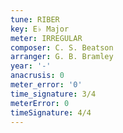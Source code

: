 ```yaml
---
tune: RIBER
key: E♭ Major
meter: IRREGULAR
composer: C. S. Beatson
arranger: G. B. Bramley
year: '-'
anacrusis: 0
meter_error: '0'
time_signature: 3/4
meterError: 0
timeSignature: 4/4
---
```

